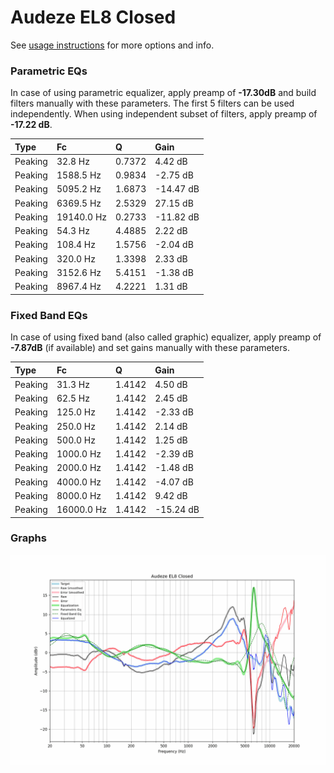 # Audeze EL8 Closed
See [usage instructions](https://github.com/jaakkopasanen/AutoEq#usage) for more options and info.

### Parametric EQs
In case of using parametric equalizer, apply preamp of **-17.30dB** and build filters manually
with these parameters. The first 5 filters can be used independently.
When using independent subset of filters, apply preamp of **-17.22 dB**.

| Type    | Fc         |      Q | Gain      |
|:--------|:-----------|:-------|:----------|
| Peaking | 32.8 Hz    | 0.7372 | 4.42 dB   |
| Peaking | 1588.5 Hz  | 0.9834 | -2.75 dB  |
| Peaking | 5095.2 Hz  | 1.6873 | -14.47 dB |
| Peaking | 6369.5 Hz  | 2.5329 | 27.15 dB  |
| Peaking | 19140.0 Hz | 0.2733 | -11.82 dB |
| Peaking | 54.3 Hz    | 4.4885 | 2.22 dB   |
| Peaking | 108.4 Hz   | 1.5756 | -2.04 dB  |
| Peaking | 320.0 Hz   | 1.3398 | 2.33 dB   |
| Peaking | 3152.6 Hz  | 5.4151 | -1.38 dB  |
| Peaking | 8967.4 Hz  | 4.2221 | 1.31 dB   |

### Fixed Band EQs
In case of using fixed band (also called graphic) equalizer, apply preamp of **-7.87dB**
(if available) and set gains manually with these parameters.

| Type    | Fc         |      Q | Gain      |
|:--------|:-----------|:-------|:----------|
| Peaking | 31.3 Hz    | 1.4142 | 4.50 dB   |
| Peaking | 62.5 Hz    | 1.4142 | 2.45 dB   |
| Peaking | 125.0 Hz   | 1.4142 | -2.33 dB  |
| Peaking | 250.0 Hz   | 1.4142 | 2.14 dB   |
| Peaking | 500.0 Hz   | 1.4142 | 1.25 dB   |
| Peaking | 1000.0 Hz  | 1.4142 | -2.39 dB  |
| Peaking | 2000.0 Hz  | 1.4142 | -1.48 dB  |
| Peaking | 4000.0 Hz  | 1.4142 | -4.07 dB  |
| Peaking | 8000.0 Hz  | 1.4142 | 9.42 dB   |
| Peaking | 16000.0 Hz | 1.4142 | -15.24 dB |

### Graphs
![](./Audeze%20EL8%20Closed.png)